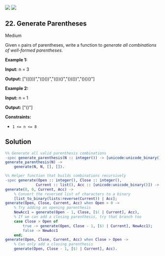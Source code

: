 [![](https://img.shields.io/github/stars/LeetCode-in-Erlang/LeetCode-in-Erlang?label=Stars&style=flat-square)](https://github.com/LeetCode-in-Erlang/LeetCode-in-Erlang)
[![](https://img.shields.io/github/forks/LeetCode-in-Erlang/LeetCode-in-Erlang?label=Fork%20me%20on%20GitHub%20&style=flat-square)](https://github.com/LeetCode-in-Erlang/LeetCode-in-Erlang/fork)

## 22\. Generate Parentheses

Medium

Given `n` pairs of parentheses, write a function to _generate all combinations of well-formed parentheses_.

**Example 1:**

**Input:** n = 3

**Output:** ["((()))","(()())","(())()","()(())","()()()"]

**Example 2:**

**Input:** n = 1

**Output:** ["()"]

**Constraints:**

*   `1 <= n <= 8`

## Solution

```erlang
%% Generate all valid parenthesis combinations
-spec generate_parenthesis(N :: integer()) -> [unicode:unicode_binary()].
generate_parenthesis(N) ->
    generate(N, N, [], []).

%% Helper function that builds combinations recursively
-spec generate(Open :: integer(), Close :: integer(), 
              Current :: list(), Acc :: [unicode:unicode_binary()]) -> [unicode:unicode_binary()].
generate(0, 0, Current, Acc) ->
    % Convert the reversed list of characters to a binary
    [list_to_binary(lists:reverse(Current)) | Acc];
generate(Open, Close, Current, Acc) when Open > 0 ->
    % Try adding an opening parenthesis
    NewAcc1 = generate(Open - 1, Close, [$( | Current], Acc),
    % If we can add a closing parenthesis, try that branch too
    case Close > Open of
        true -> generate(Open, Close - 1, [$) | Current], NewAcc1);
        false -> NewAcc1
    end;
generate(Open, Close, Current, Acc) when Close > Open ->
    % Can only add a closing parenthesis
    generate(Open, Close - 1, [$) | Current], Acc).
```